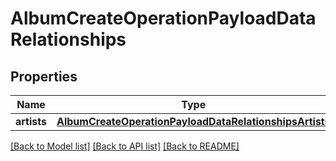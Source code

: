 # AlbumCreateOperationPayloadDataRelationships

## Properties
Name | Type | Description | Notes
------------ | ------------- | ------------- | -------------
**artists** | [**AlbumCreateOperationPayloadDataRelationshipsArtists**](AlbumCreateOperationPayloadDataRelationshipsArtists.md) |  | 

[[Back to Model list]](../README.md#documentation-for-models) [[Back to API list]](../README.md#documentation-for-api-endpoints) [[Back to README]](../README.md)


